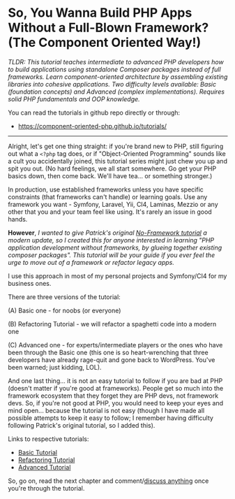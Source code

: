 # So, You Wanna Build PHP Apps Without a Full-Blown Framework? (The Component Oriented Way!)

_TLDR: This tutorial teaches intermediate to advanced PHP developers how to build applications using standalone Composer packages instead of full frameworks. Learn component-oriented architecture by assembling existing libraries into cohesive applications. Two difficulty levels available: Basic (foundation concepts) and Advanced (complex implementations). Requires solid PHP fundamentals and OOP knowledge._

You can read the tutorials in github repo directly or through:

- <https://component-oriented-php.github.io/tutorials/>

---

Alright, let's get one thing straight: if you're brand new to PHP, still figuring out what a `<?php` tag does, or if "Object-Oriented Programming" sounds like a cult you accidentally joined, this tutorial series might just chew you up and spit you out. (No hard feelings, we all start somewhere. Go get your PHP basics down, then come back. We'll have tea... or something stronger.)

In production, use established frameworks unless you have specific constraints (that frameworks can't handle) or learning goals. Use any framework you want - Symfony, Laravel, Yii, CI4, Laminas, Mezzio or any other that you and your team feel like using. It's rarely an issue in good hands.

**However**, _I wanted to give Patrick's original [No-Framework tutorial](https://github.com/PatrickLouys/no-framework-tutorial) a modern update, so I created this for anyone interested in learning "PHP application development without frameworks, by glueing together existing composer packages". This tutorial will be your guide if you ever feel the urge to move out of a framework or refactor legacy apps._

I use this approach in most of my personal projects and Symfony/CI4 for my business ones.

There are three versions of the tutorial:

(A) Basic one - for noobs (or everyone)

(B) Refactoring Tutorial - we will refactor a spaghetti code into a modern one

(C) Advanced one - for experts/intermediate players or the ones who have been through the Basic one (this one is so heart-wrenching that three developers have already rage-quit and gone back to WordPress. You've been warned; just kidding, LOL).

And one last thing... it is not an easy tutorial to follow if you are bad at PHP (doesn't matter if you're good at frameworks). People get so much into the framework ecosystem that they forget they are PHP devs, not framework devs. So, if you're not good at PHP, you would need to keep your eyes and mind open... because the tutorial is not easy (though I have made all possible attempts to keep it easy to follow; I remember having difficulty following Patrick's original tutorial, so I added this).

Links to respective tutorials:

- [Basic Tutorial](./basic/)
- [Refactoring Tutorial](./refactoring/)
- [Advanced Tutorial](./advanced/)

So, go on, read the next chapter and comment/[discuss anything](https://github.com/orgs/Component-Oriented-PHP/discussions) once you're through the tutorial.
